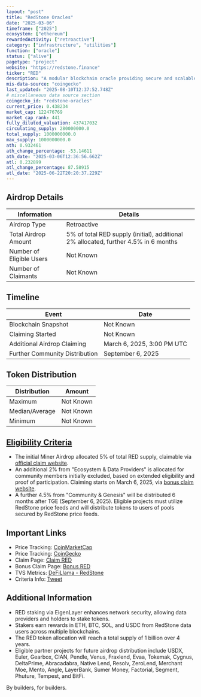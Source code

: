 ```yaml
---
layout: "post"
title: "RedStone Oracles"
date: "2025-03-06"
timeframe: ["2025"]
ecosystem: ["ethereum"]
rewardedActivity: ["retroactive"]
category: ["infrastructure", "utilities"]
function: ["oracle"]
status: ["alive"]
pagetype: "project"
website: "https://redstone.finance"
ticker: "RED"
description: "A modular blockchain oracle providing secure and scalable data feeds"
mis-data-source: "coingecko"
last_updated: "2025-08-10T12:37:52.748Z"
# miscellaneous data source section
coingecko_id: "redstone-oracles"
current_price: 0.438234
market_cap: 122476769
market_cap_rank: 441
fully_diluted_valuation: 437417032
circulating_supply: 280000000.0
total_supply: 1000000000.0
max_supply: 1000000000.0
ath: 0.932461
ath_change_percentage: -53.14611
ath_date: "2025-03-06T12:36:56.662Z"
atl: 0.232899
atl_change_percentage: 87.58915
atl_date: "2025-06-22T20:20:37.229Z"
---
```


## Airdrop Details

| Information              | Details                                                                             |
| ------------------------ | ----------------------------------------------------------------------------------- |
| Airdrop Type             | Retroactive                                                                         |
| Total Airdrop Amount     | 5% of total RED supply (initial), additional 2% allocated, further 4.5% in 6 months |
| Number of Eligible Users | Not Known                                                                           |
| Number of Claimants      | Not Known                                                                           |

## Timeline

| Event                          | Date                       |
| ------------------------------ | -------------------------- |
| Blockchain Snapshot            | Not Known                  |
| Claiming Started               | Not Known                  |
| Additional Airdrop Claiming    | March 6, 2025, 3:00 PM UTC |
| Further Community Distribution | September 6, 2025          |

## Token Distribution

| Distribution   | Amount    |
| -------------- | --------- |
| Maximum        | Not Known |
| Median/Average | Not Known |
| Minimum        | Not Known |

## [Eligibility Criteria](https://blog.redstone.finance/2025/02/12/introducing-red-tokenomics/)

- The initial Miner Airdrop allocated 5% of total RED supply, claimable via [official claim website](http://claim.redstone.finance).
- An additional 2% from "Ecosystem & Data Providers" is allocated for community members initially excluded, based on extended eligibility and proof of participation. Claiming starts on March 6, 2025, via [bonus claim website](http://bonus.redstone.finance).
- A further 4.5% from "Community & Genesis" will be distributed 6 months after TGE (September 6, 2025). Eligible projects must utilize RedStone price feeds and will distribute tokens to users of pools secured by RedStone price feeds.

## Important Links

- Price Tracking: [CoinMarketCap](https://coinmarketcap.com/currencies/redstone-oracles)
- Price Tracking: [CoinGecko](https://www.coingecko.com/en/coins/redstone-oracles)
- Claim Page: [Claim RED](http://claim.redstone.finance)
- Bonus Claim Page: [Bonus RED](http://bonus.redstone.finance)
- TVS Metrics: [DeFiLlama - RedStone](https://defillama.com/oracles/RedStone)
- Criteria Info: [Tweet](https://x.com/redstone_defi/status/1897647415374872733)

## Additional Information

- RED staking via EigenLayer enhances network security, allowing data providers and holders to stake tokens.
- Stakers earn rewards in ETH, BTC, SOL, and USDC from RedStone data users across multiple blockchains.
- The RED token allocation will reach a total supply of 1 billion over 4 years.
- Eligible partner projects for future airdrop distribution include USDX, Euler, Gearbox, CIAN, Pendle, Venus, Fraxlend, Evaa, Tokemak, Cygnus, DeltaPrime, Abracadabra, Native Lend, Resolv, ZeroLend, Merchant Moe, Mento, Angle, LayerBank, Sumer Money, Factorial, Segment, Phuture, Tempest, and BitFi.

By builders, for builders.